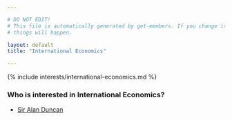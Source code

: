 ```yaml
---

# DO NOT EDIT!
# This file is automatically generated by get-members. If you change it, bad
# things will happen.

layout: default
title: "International Economics"

---
```


{% include interests/international-economics.md %}

### Who is interested in International Economics?


* [Sir Alan Duncan](../members/sir-alan-duncan.html)
